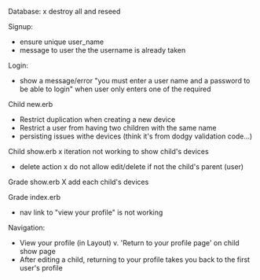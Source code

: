 Database:
x destroy all and reseed

Signup:
- ensure unique user_name
- message to user the the username is already taken

Login: 
- show a message/error "you must enter a user name and a password to be able to login" when user only enters one of the required


Child new.erb
- Restrict duplication when creating a new device 
- Restrict a user from having two children with the same name
- persisting issues withe devices (think it's from dodgy validation code...)

Child show.erb
x iteration not working to show child's devices 
- delete action
x do not allow edit/delete if not the child's parent (user)

Grade show.erb
X add each child's devices

Grade index.erb
- nav link to "view your profile" is not working

Navigation:
- View your profile (in Layout) v. 'Return to your profile page' on child show page
- After editing a child, returning to your profile takes you back to the first user's profile 
